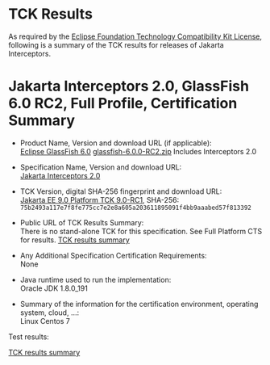 TCK Results
===========

As required by the
[Eclipse Foundation Technology Compatibility Kit License](https://www.eclipse.org/legal/tck.php),
following is a summary of the TCK results for releases of Jakarta Interceptors.

# Jakarta Interceptors 2.0, GlassFish 6.0 RC2, Full Profile, Certification Summary

- Product Name, Version and download URL (if applicable): <br/>
  [Eclipse GlassFish 6.0](https://eclipse-ee4j.github.io/glassfish/download)
  [glassfish-6.0.0-RC2.zip](https://download.eclipse.org/ee4j/glassfish/glassfish-6.0.0-RC2.zip)
  Includes Interceptors 2.0
  
- Specification Name, Version and download URL: <br/>
  [Jakarta Interceptors 2.0](https://jakarta.ee/specifications/interceptors/2.0/)

- TCK Version, digital SHA-256 fingerprint and download URL: <br/>
  [Jakarta EE 9.0 Platform TCK 9.0-RC1](http://download.eclipse.org/ee4j/jakartaee-tck/jakartaee9-eftl/promoted/jakarta-jakartaeetck-9.0.0-RC1.zip), SHA-256: `75b2493a117e7f8fe775cc7e2e8a605a203611895091f4bb9aaabed57f813392`
  
- Public URL of TCK Results Summary: <br/>
  There is no stand-alone TCK for this specification. See Full Platform CTS for results.
  [TCK results summary](https://eclipse-ee4j.github.io/glassfish/certifications/jakarta-full-profile/9.0-RC1/TCK-Results)

- Any Additional Specification Certification Requirements: <br/>
  None

- Java runtime used to run the implementation: <br/>
  Oracle JDK 1.8.0_191

- Summary of the information for the certification environment, operating system, cloud, ...: <br/>
  Linux Centos 7


Test results:

[TCK results summary](https://eclipse-ee4j.github.io/glassfish/certifications/jakarta-full-profile/9.0-RC1/TCK-Results)
